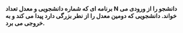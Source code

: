 ### برنامه ای که شماره دانشجویی و معدل تعداد N دانشجو را از ورودی می خواند. دانشجویی که دومین معدل را از نطر بزرگی دارد پیدا می کند و به خروجی می برد.